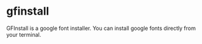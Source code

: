 # gfinstall
GFInstall is a google font installer. You can install google fonts directly from your terminal.
